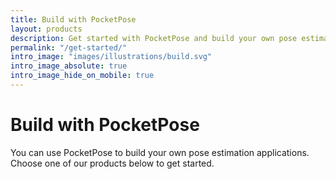 ```yaml
---
title: Build with PocketPose
layout: products
description: Get started with PocketPose and build your own pose estimation applications.
permalink: "/get-started/"
intro_image: "images/illustrations/build.svg"
intro_image_absolute: true
intro_image_hide_on_mobile: true
---
```


# Build with PocketPose

You can use PocketPose to build your own pose estimation applications. Choose one of our products below to get started.

